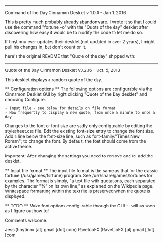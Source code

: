 
--------------------------------------------------------------------
Command of the Day Cinnamon Desklet v 1.0.0 - Jan 1, 2016


This is pretty much probably already abandonware. I wrote it so that I could use the command "fortune -o" with the "Quote of the day" desklet after discovering how easy it would be to modify the code to let me do so.

If tinytinnu ever updates their desklet (not updated in over 2 years), I might pull his changes in, but don't count on it.

here's the original README that "Quote of the day" shipped with:

--------------------------------------------------------------------


Quote of the Day Cinnamon Desklet v0.2.16 - Oct. 5, 2013

This desklet displays a random quote of the day.


** Configuration options **
The following options are configurable via the Cinnamon Desklet GUI by right clicking "Quote of the Day desklet" and choosing Configure.

 	- Input file - see below for details on file format
	- How frequently to display a new quote, from once a minute to once a day

Changes to the font or font size are sadly only configurable by editing the stylesheet.css file.  Edit the existing font-size entry to change the font size.  Add a line below the font-size line, such as
font-family:"Times New Roman";
to change the font.  By default, the font should come from the active theme.

Important: After changing the settings you need to remove and re-add the desklet.


** Input file format **
The input file format is the same as that for the classic fortune (/usr/games/fortune) program.  See /usr/share/games/fortunes for examples.  The format is simply, "a text file with quotations, each separated by the character "%" on its own line," as explained on the Wikipedia page.  Whitespace formatting within the text file is preserved when the quote is displayed.


** TODO **
Make font options configurable through the GUI - I will as soon as I figure out how to! 

Comments welcome.

Jess (tinytinnu [at] gmail [dot] com)
RavetcoFX (RavetcoFX [at] gmail [dot] [com]
